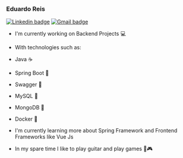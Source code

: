 ### Eduardo Reis
[![Linkedin badge](https://img.shields.io/badge/-Linkedin-blue?flat-square&logo=Linkedin&logoColor=white&link=https://www.linkedin.com/in/eduardo-dovigi-a97034158)](https://www.linkedin.com/in/eduardo-dovigi-a97034158)
[![Gmail badge](https://img.shields.io/badge/-Gmail-c14438?style=flat-square&logo=Gmail&logoColor=white&link=mailto:eduardodovigireis@gmail.com)](mailto:eduardodovigireis@gmail.com)
- I'm currently working on Backend Projects 💻
- With technologies such as:
- Java ☕
- Spring Boot 🍃
- Swagger 📃
- MySQL 🎲
- MongoDB 🌿
- Docker 🐳

- I'm currently learning more about Spring Framework and Frontend Frameworks like Vue Js
- In my spare time I like to play guitar and play games 🎸🎮
